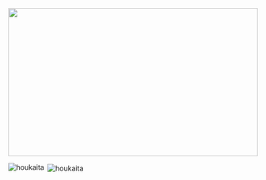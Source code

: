 <img src='https://www.datocms-assets.com/48251/1621247925-289-2899128undertale-home.gif' height=300 width=100%>

<p><img align="left" src="https://github-readme-stats.vercel.app/api/top-langs?username=houkaita&show_icons=true&l&ocale=en&layout=compact&theme=tokyonight" alt="houkaita" /></p>

<p>&nbsp;<img align="center" src="https://github-readme-stats.vercel.app/api?username=houkaita&show_icons=true&locale=en&theme=tokyonight&layout-compact" alt="houkaita" /></p>
